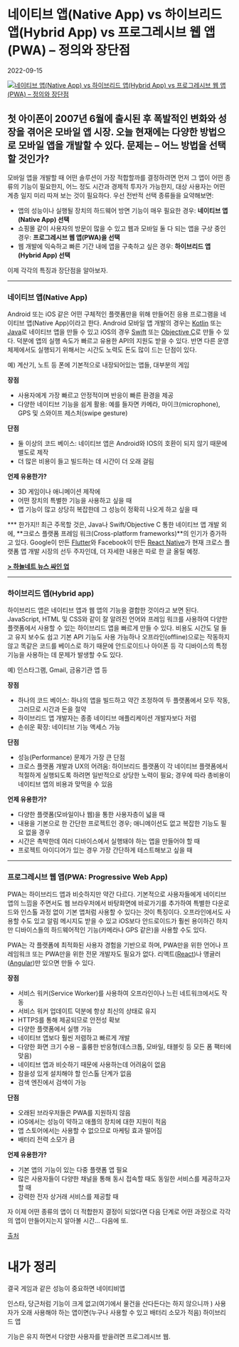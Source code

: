 # 네이티브 앱(Native App) vs 하이브리드 앱(Hybrid App) vs 프로그레시브 웹 앱(PWA) – 정의와 장단점

 2022-09-15

[![네이티브 앱(Native App) vs 하이브리드 앱(Hybrid App) vs 프로그레시브 웹 앱(PWA) – 정의와 장단점](https://www.hanl.tech/wp-content/uploads/2021/02/h-pwa-navtive-1.jpg)](https://www.hanl.tech/blog/native-vs-hybrid-vs-pwa/)

## 첫 아이폰이 2007년 6월에 출시된 후 폭발적인 변화와 성장을 겪어온 모바일 앱 시장. 오늘 현재에는 다양한 방법으로 모바일 앱을 개발할 수 있다. 문제는 – 어느 방법을 선택할 것인가?

모바일 앱을 개발할 때 어떤 솔루션이 가장 적합할까를 결정하려면 먼저 그 앱이 어떤 종류의 기능이 필요한지, 어느 정도 시간과 경제적 투자가 가능한지, 대상 사용자는 어떤 계층 일지 미리 따져 보는 것이 필요하다. 우선 전반적 선택 종류들을 요약해보면:

- 앱의 성능이나 실행될 장치의 하드웨어 방면 기능이 매우 필요한 경우: **네이티브 앱(Native App) 선택**
- 쇼핑몰 같이 사용자의 방문이 많을 수 있고 웹과 모바일 둘 다 되는 앱을 구상 중인 경우: **프로그레시브 웹 앱(PWA)을 선택**
- 웹 개발에 익숙하고 빠른 기간 내에 앱을 구축하고 싶은 경우: **하이브리드 앱(Hybrid App) 선택**

이제 각각의 특징과 장단점을 알아보자.

------

### 네이티브 앱(Native App)

Android 또는 iOS 같은 어떤 구체적인 플랫폼만을 위해 만들어진 응용 프로그램을 네이티브 앱(Native App)이라고 한다. Android 모바일 앱 개발의 경우는 [Kotlin](https://kotlinlang.org/) 또는 [Java](https://www.java.com/ko/)로 네이티브 앱을 만들 수 있고 iOS의 경우 [Swift](https://developer.apple.com/swift/) 또는 [Objective C](https://ko.wikipedia.org/wiki/오브젝티브-C)로 만들 수 있다. 덕분에 앱의 실행 속도가 빠르고 유용한 API의 지원도 받을 수 있다. 반면 다른 운영체제에서도 실행되기 위해서는 시간도 노력도 돈도 많이 드는 단점이 있다.

예) 계산기, 노트 등 폰에 기본적으로 내장되어있는 앱들, 대부분의 게임

**장점**

- 사용자에게 가장 빠르고 안정적이며 반응이 빠른 환경을 제공
- 다양한 네이티브 기능을 쉽게 활용: 예를 들자면 카메라, 마이크(microphone), GPS 및 스와이프 제스처(swipe gesture)

**단점**

- 둘 이상의 코드 베이스: 네이티브 앱은 Android와 IOS의 호환이 되지 않기 때문에 별도로 제작
- 더 많은 비용이 들고 빌드하는 데 시간이 더 오래 걸림

**언제 유용한가?**

- 3D 게임이나 애니메이션 제작에
- 어떤 장치의 특별한 기능을 사용하고 싶을 때
- 앱 기능이 많고 상당히 복잡한데 그 성능이 정확히 나오게 하고 싶을 때

*** 한가지!!
최근 주목할 것은, Java나 Swift/Objective C 통한 네이티브 앱 개발 외에, **크로스 플랫폼 프레임 워크(Cross-platform frameworks)**의 인기가 증가하고 있다. Google이 만든 [Flutter](https://flutter.dev/)와 Facebook이 만든 [React Native](https://reactnative.dev/)가 현재 크로스 플랫폼 앱 개발 시장의 선두 주자인데, 더 자세한 내용은 따로 한 글 올릴 예정.

**[> 하늘네트 뉴스 싸인 업](http://eepurl.com/ha-XZj)**

------

### 하이브리드 앱(Hybrid app)

하이브리드 앱은 네이티브 앱과 웹 앱의 기능을 결합한 것이라고 보면 된다. JavaScript, HTML 및 CSS와 같이 잘 알려진 언어와 프레임 워크를 사용하여 다양한 플랫폼에서 사용할 수 있는 하이브리드 앱을 빠르게 만들 수 있다. 비용도 시간도 덜 들고 유지 보수도 쉽고 기본 API 기능도 사용 가능하나 오프라인(offline)으로는 작동하지 않고 똑같은 코드를 베이스로 하기 때문에 안드로이드나 아이폰 등 각 디바이스의 특정 기능을 사용하는 데 문제가 발생할 수도 있다.

예) 인스타그램, Gmail, 금융기관 앱 등

**장점**

- 하나의 코드 베이스: 하나의 앱을 빌드하고 약간 조정하여 두 플랫폼에서 모두 작동, 그러므로 시간과 돈을 절약
- 하이브리드 앱 개발자는 종종 네이티브 애플리케이션 개발자보다 저렴
- 손쉬운 확장: 네이티브 기능 액세스 가능

**단점**

- 성능(Performance) 문제가 가장 큰 단점
- 크로스 플랫폼 개발과 UX의 어려움: 하이브리드 플랫폼이 각 네이티브 플랫폼에서 적절하게 실행되도록 하려면 일반적으로 상당한 노력이 필요; 경우에 따라 총비용이 네이티브 앱의 비용과 맞먹을 수 있음

**언제 유용한가?**

- 다양한 플랫폼(모바일이나 웹)을 통한 사용자층이 넓을 때
- 내용을 기본으로 한 간단한 프로젝트인 경우; 애니메이션도 없고 복잡한 기능도 필요 없을 경우
- 시간은 촉박한데 여러 디바이스에서 실행돼야 하는 앱을 만들어야 할 때
- 프로젝트 아이디어가 있는 경우 가장 간단하게 테스트해보고 싶을 때

------

### 프로그레시브 웹 앱(PWA: Progressive Web App)

PWA는 하이브리드 앱과 비슷하지만 약간 다르다. 기본적으로 사용자들에게 네이티브 앱의 느낌을 주면서도 웹 브라우저에서 바탕화면에 바로가기를 추가하여 특별한 다운로드와 인스톨 과정 없이 기본 앱처럼 사용할 수 있다는 것이 특징이다. 오프라인에서도 사용할 수도 있고 알림 메시지도 받을 수 있고 iOS보다 안드로이드가 훨씬 용이하긴 하지만 디바이스들의 하드웨어적인 기능(카메라나 GPS 같은)을 사용할 수도 있다.

PWA는 각 플랫폼에 최적화된 사용자 경험을 기반으로 하며, PWA만을 위한 언어나 프레임워크 또는 PWA만을 위한 전문 개발자도 필요가 없다. 리액트([React](https://reactjs.org/))나 앵귤러([Angular](https://angularjs.org/))만 있으면 만들 수 있다.

**장점**

- 서비스 워커(Service Worker)를 사용하여 오프라인이나 느린 네트워크에서도 작동
- 서비스 워커 업데이트 덕분에 항상 최신의 상태로 유지
- HTTPS를 통해 제공되므로 안전성 확보
- 다양한 플랫폼에서 실행 가능
- 네이티브 앱보다 훨씬 저렴하고 빠르게 개발
- 다양한 화면 크기 수용 – 훌륭한 반응형(데스크톱, 모바일, 태블릿 등 모든 폼 팩터에 맞음)
- 네이티브 앱과 비슷하기 때문에 사용하는데 어려움이 없음
- 참을성 있게 설치해야 할 인스톨 단계가 없음
- 검색 엔진에서 검색이 가능

**단점**

- 오래된 브라우저들은 PWA를 지원하지 않음
- iOS에서는 성능이 약하고 애플의 장치에 대한 지원이 적음
- 앱 스토어에서는 사용할 수 없으므로 마케팅 효과 떨어짐
- 배터리 전력 소모가 큼

**언제 유용한가?**

- 기본 앱의 기능이 있는 다중 플랫폼 앱 필요
- 많은 사용자들이 다양한 채널을 통해 동시 접속할 때도 동일한 서비스를 제공하고자 할 때
- 강력한 전자 상거래 서비스를 제공할 때

자 이제 어떤 종류의 앱이 더 적합한지 결정이 되었다면 다음 단계로 어떤 과정으로 각각의 앱이 만들어지는지 알아볼 시간… 다음에 또.



[출처](https://www.hanl.tech/blog/native-vs-hybrid-vs-pwa/)



# 내가 정리

결국 게임과 같은 성능이 중요하면 네이티비앱

인스타, 당근처럼 기능이 크게 없고(여기에서 물건을 산다든다는 하지 않으니까 ) 사용자가 오래 사용해야 하는 앱이면(누구나 사용할 수 있고 배터리 소모가 적음) 하이브리드 앱

기능은 유지 하면서 다양한 사용자를 받을려면 프로그레시브 웹. 